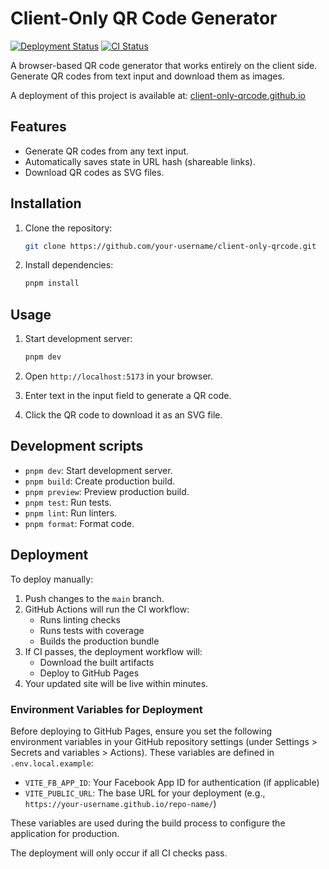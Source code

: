 # Client-Only QR Code Generator

[![Deployment Status](https://github.com/client-only-qrcode/client-only-qrcode/actions/workflows/deploy.yml/badge.svg)](https://github.com/client-only-qrcode/client-only-qrcode/actions)
[![CI Status](https://github.com/client-only-qrcode/client-only-qrcode/actions/workflows/ci.yml/badge.svg)](https://github.com/client-only-qrcode/client-only-qrcode/actions/workflows/ci.yml)

A browser-based QR code generator that works entirely on the client side. Generate QR codes from
text input and download them as images.

A deployment of this project is available at:
[client-only-qrcode.github.io](https://client-only-qrcode.github.io/)

## Features

- Generate QR codes from any text input.
- Automatically saves state in URL hash (shareable links).
- Download QR codes as SVG files.

## Installation

1. Clone the repository:

   ```bash
   git clone https://github.com/your-username/client-only-qrcode.git
   ```

2. Install dependencies:

   ```bash
   pnpm install
   ```

## Usage

1. Start development server:

   ```bash
   pnpm dev
   ```

2. Open `http://localhost:5173` in your browser.

3. Enter text in the input field to generate a QR code.

4. Click the QR code to download it as an SVG file.

## Development scripts

- `pnpm dev`: Start development server.
- `pnpm build`: Create production build.
- `pnpm preview`: Preview production build.
- `pnpm test`: Run tests.
- `pnpm lint`: Run linters.
- `pnpm format`: Format code.

## Deployment

To deploy manually:

1. Push changes to the `main` branch.
2. GitHub Actions will run the CI workflow:
   - Runs linting checks
   - Runs tests with coverage
   - Builds the production bundle
3. If CI passes, the deployment workflow will:
   - Download the built artifacts
   - Deploy to GitHub Pages
4. Your updated site will be live within minutes.

### Environment Variables for Deployment

Before deploying to GitHub Pages, ensure you set the following environment variables in your GitHub
repository settings (under Settings > Secrets and variables > Actions). These variables are defined
in `.env.local.example`:

- `VITE_FB_APP_ID`: Your Facebook App ID for authentication (if applicable)
- `VITE_PUBLIC_URL`: The base URL for your deployment (e.g.,
  `https://your-username.github.io/repo-name/`)

These variables are used during the build process to configure the application for production.

The deployment will only occur if all CI checks pass.

